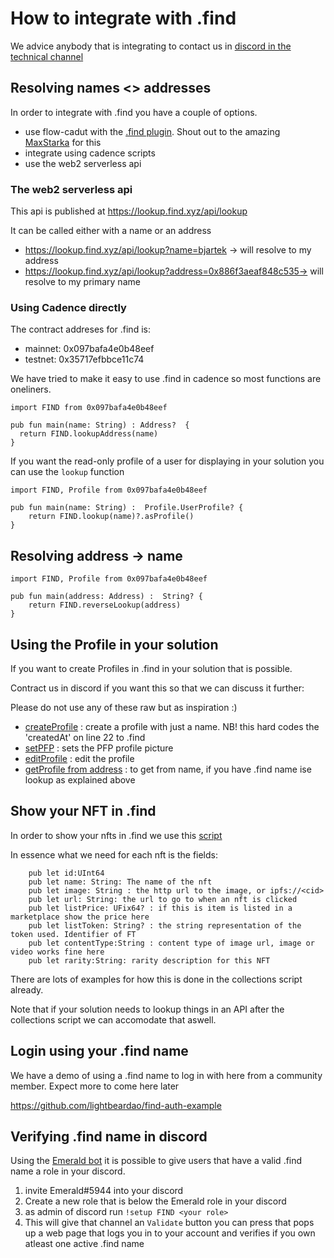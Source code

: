 # How to integrate with .find

We advice anybody that is integrating to contact us in [discord in the technical channel](https://discord.gg/8a27XMx8Zp) 


## Resolving names <> addresses
In order to integrate with .find you have a couple of options. 

 - use flow-cadut with the [.find plugin](https://codesandbox.io/s/lqcw0). Shout out to the amazing [MaxStarka](https://github.com/maxstalker) for this
 - integrate using cadence scripts 
 - use the web2 serverless api
 
 
### The web2 serverless api

This api is published at  https://lookup.find.xyz/api/lookup

It can be called either with a name or an address

- https://lookup.find.xyz/api/lookup?name=bjartek -> will resolve to my address
- https://lookup.find.xyz/api/lookup?address=0x886f3aeaf848c535-> will resolve to my primary name 


### Using Cadence directly

The contract addreses for .find is:
 - mainnet: 0x097bafa4e0b48eef
 - testnet: 0x35717efbbce11c74


We have tried to make it easy to use .find in cadence so most functions are oneliners. 

```
import FIND from 0x097bafa4e0b48eef

pub fun main(name: String) : Address?  {
  return FIND.lookupAddress(name)
}
```

If you want the read-only profile of a user for displaying in your solution you can use the `lookup` function
```
import FIND, Profile from 0x097bafa4e0b48eef

pub fun main(name: String) :  Profile.UserProfile? {
    return FIND.lookup(name)?.asProfile()
}
```

## Resolving address -> name

```
import FIND, Profile from 0x097bafa4e0b48eef

pub fun main(address: Address) :  String? {
    return FIND.reverseLookup(address)
}
```

## Using the Profile in your solution

If you want to create Profiles in .find in your solution that is possible. 

Contract us in discord if you want this so that we can discuss it further:


Please do not use any of these raw but as inspiration :)

 - [createProfile](transactions/createProfile.cdc) : create a profile with just a name. NB! this hard codes the  'createdAt' on line 22 to .find 
 - [setPFP](transactions/setProfile) : sets the PFP profile picture
 - [editProfile](transactions/editProfile) : edit the profile
 - [getProfile from address](scripts/profile.cdc) : to get from name, if you have .find name ise lookup as explained above
 

## Show your NFT in .find

In order to show your nfts in .find we use this [script](scripts/collections.cdc)

In essence what we need for each nft is the fields:
```
	pub let id:UInt64
	pub let name: String: The name of the nft
	pub let image: String : the http url to the image, or ipfs://<cid>
	pub let url: String: the url to go to when an nft is clicked
	pub let listPrice: UFix64? : if this is item is listed in a marketplace show the price here
	pub let listToken: String? : the string representation of the token used. Identifier of FT
	pub let contentType:String : content type of image url, image or video works fine here
	pub let rarity:String: rarity description for this NFT
```

There are lots of examples for how this is done in the collections script already. 

Note that if your solution needs to lookup things in an API after the collections script we can accomodate that aswell.

## Login using your .find name

We have a demo of using a .find name to log in with here from a community member. Expect more to come here later

https://github.com/lightbeardao/find-auth-example

## Verifying .find name in discord

Using the [Emerald bot](https://github.com/jacob-tucker/blocto-auth-discord-bot) it is possible to give users that have a valid .find name a role in your discord. 

1. invite Emerald#5944 into your discord
2. Create a new role that is below the Emerald role in your discord
3. as admin of discord run `!setup FIND <your role>`
4. This will give that channel an `Validate` button you can press that pops up a web page that logs you in to your account and verifies if you own atleast one active .find name
 

